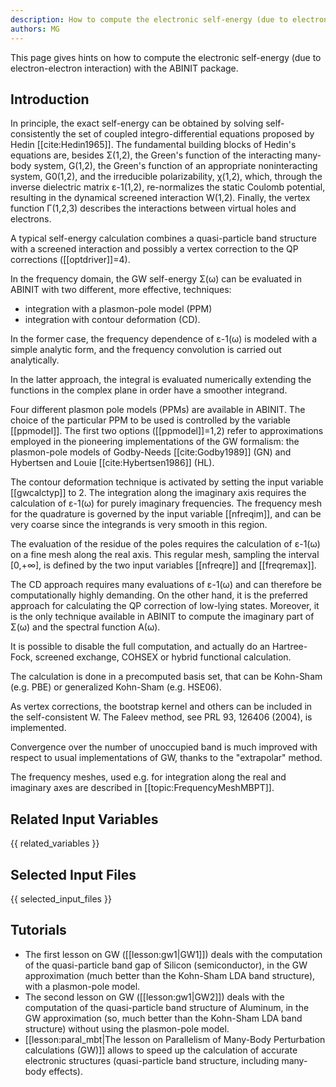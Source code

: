 ```yaml
---
description: How to compute the electronic self-energy (due to electron-electron interaction)
authors: MG
---
```


This page gives hints on how to compute the electronic self-energy (due to electron-electron interaction) with the ABINIT package.

## Introduction

In principle, the exact self-energy can be obtained by solving self-
consistently the set of coupled integro-differential equations proposed by
Hedin [[cite:Hedin1965]]. The fundamental building blocks of Hedin's equations
are, besides Σ(1,2), the Green's function of the interacting many-body system,
G(1,2), the Green's function of an appropriate noninteracting system, G0(1,2),
and the irreducible polarizability, χ(1,2), which, through the inverse
dielectric matrix ε-1(1,2), re-normalizes the static Coulomb potential,
resulting in the dynamical screened interaction W(1,2). Finally, the vertex
function Γ(1,2,3) describes the interactions between virtual holes and
electrons.

A typical self-energy calculation combines a quasi-particle band structure
with a screened interaction and possibly a vertex correction to the QP
corrections ([[optdriver]]=4).

In the frequency domain, the GW self-energy Σ(ω) can be evaluated in ABINIT
with two different, more effective, techniques:

* integration with a plasmon-pole model (PPM)
* integration with contour deformation (CD).

In the former case, the frequency dependence of ε-1(ω) is modeled with a
simple analytic form, and the frequency convolution is carried out
analytically.

In the latter approach, the integral is evaluated numerically extending the
functions in the complex plane in order have a smoother integrand.

Four different plasmon pole models (PPMs) are available in ABINIT. The choice
of the particular PPM to be used is controlled by the variable [[ppmodel]].
The first two options ([[ppmodel]]=1,2) refer to approximations employed in
the pioneering implementations of the GW formalism: the plasmon-pole models of
Godby-Needs [[cite:Godby1989]] (GN) and Hybertsen and Louie
[[cite:Hybertsen1986]] (HL).

The contour deformation technique is activated by setting the input variable
[[gwcalctyp]] to 2. The integration along the imaginary axis requires the
calculation of ε-1(ω) for purely imaginary frequencies. The frequency mesh for
the quadrature is governed by the input variable [[nfreqim]], and can be very
coarse since the integrands is very smooth in this region.

The evaluation of the residue of the poles requires the calculation of ε-1(ω)
on a fine mesh along the real axis. This regular mesh, sampling the interval
[0,+∞], is defined by the two input variables [[nfreqre]] and [[freqremax]].

The CD approach requires many evaluations of ε-1(ω) and can therefore be
computationally highly demanding. On the other hand, it is the preferred
approach for calculating the QP correction of low-lying states. Moreover, it
is the only technique available in ABINIT to compute the imaginary part of
Σ(ω) and the spectral function A(ω).

It is possible to disable the full computation, and actually do an Hartree-
Fock, screened exchange, COHSEX or hybrid functional calculation.

The calculation is done in a precomputed basis set, that can be Kohn-Sham
(e.g. PBE) or generalized Kohn-Sham (e.g. HSE06).

As vertex corrections, the bootstrap kernel and others can be included in the
self-consistent W. The Faleev method, see PRL 93, 126406 (2004), is
implemented.

Convergence over the number of unoccupied band is much improved with respect
to usual implementations of GW, thanks to the "extrapolar" method.

The frequency meshes, used e.g. for integration along the real and imaginary
axes are described in [[topic:FrequencyMeshMBPT]].



## Related Input Variables

{{ related_variables }}

## Selected Input Files

{{ selected_input_files }}

## Tutorials

* The first lesson on GW ([[lesson:gw1|GW1]]) deals with the computation of the quasi-particle band gap of Silicon (semiconductor), in the GW approximation (much better than the Kohn-Sham LDA band structure), with a plasmon-pole model. 
* The second lesson on GW ([[lesson:gw1|GW2]]) deals with the computation of the quasi-particle band structure of Aluminum, in the GW approximation (so, much better than the Kohn-Sham LDA band structure) without using the plasmon-pole model. 
* [[lesson:paral_mbt|The lesson on Parallelism of Many-Body Perturbation calculations (GW)]] allows to speed up the calculation of accurate electronic structures (quasi-particle band structure, including many-body effects).


